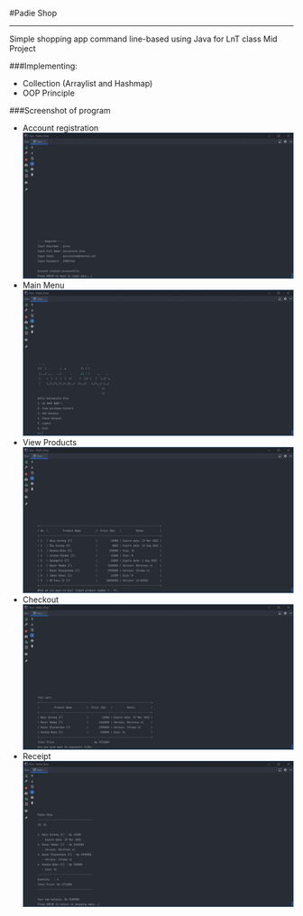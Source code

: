 #Padie Shop

---

Simple shopping app command line-based using Java for LnT class Mid Project

###Implementing:

- Collection (Arraylist and Hashmap)
- OOP Principle

###Screenshot of program

- Account registration
![registration](ssdemo/registration.jpg)
- Main Menu
![main-menu](ssdemo/mainmenu.jpg)
- View Products
![view-products](ssdemo/viewproducts.jpg)
- Checkout
![checkout](ssdemo/checkout.jpg)
- Receipt
![receipt](ssdemo/struct.jpg)